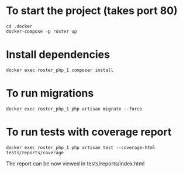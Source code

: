 # To start the project (takes port 80)

```shell
cd .docker
docker-compose -p roster up
```

# Install dependencies
```shell
docker exec roster_php_1 composer install
```

# To run migrations
```shell
docker exec roster_php_1 php artisan migrate --force
```

# To run tests with coverage report

```shell
docker exec roster_php_1 php artisan test --coverage-html tests/reports/coverage
```

The report can be now viewed in tests/reports/index.html

